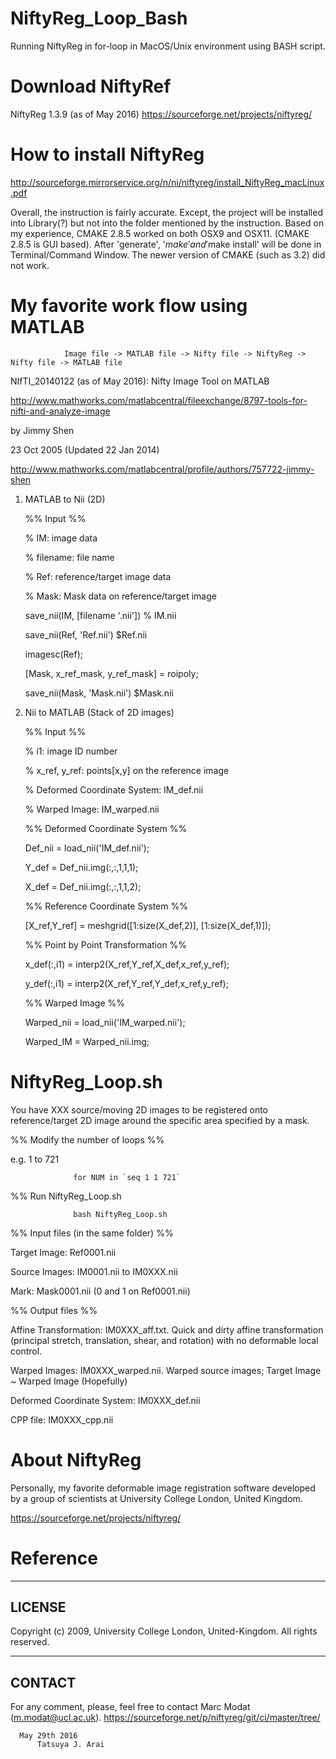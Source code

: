 # NiftyReg_Loop_Bash
Running NiftyReg in for-loop in MacOS/Unix environment using BASH script.

# Download NiftyRef
NiftyReg 1.3.9 (as of May 2016)
https://sourceforge.net/projects/niftyreg/

# How to install NiftyReg
http://sourceforge.mirrorservice.org/n/ni/niftyreg/install_NiftyReg_macLinux.pdf

Overall, the instruction is fairly accurate. Except, the project will be installed into Library(?) but not into the folder mentioned by the instruction. 
Based on my experience, CMAKE 2.8.5 worked on both OSX9 and OSX11. (CMAKE 2.8.5 is GUI based). After 'generate', '$make' and '$make install' will be done in Terminal/Command Window. 
The newer version of CMAKE (such as 3.2) did not work. 

# My favorite work flow using MATLAB
                Image file -> MATLAB file -> Nifty file -> NiftyReg -> Nifty file -> MATLAB file

NIfTI_20140122 (as of May 2016): Nifty Image Tool on MATLAB

http://www.mathworks.com/matlabcentral/fileexchange/8797-tools-for-nifti-and-analyze-image

by Jimmy Shen

23 Oct 2005 (Updated 22 Jan 2014)

http://www.mathworks.com/matlabcentral/profile/authors/757722-jimmy-shen

1. MATLAB to Nii (2D)

    %% Input %%
    
    % IM: image data
    
    % filename: file name
    
    % Ref: reference/target image data
    
    % Mask: Mask data on reference/target image

    save_nii(IM, [filename '.nii']) % IM.nii
    
    save_nii(Ref, 'Ref.nii') $Ref.nii
    
    imagesc(Ref);
    
    [Mask, x_ref_mask, y_ref_mask] = roipoly;
    
    save_nii(Mask, 'Mask.nii') $Mask.nii
    
2. Nii to MATLAB (Stack of 2D images)

    %% Input %%

    % i1: image ID number
    
    % x_ref, y_ref: points[x,y] on the reference image
    
    % Deformed Coordinate System: IM_def.nii
    
    % Warped Image: IM_warped.nii

    %% Deformed Coordinate System %%
    
    Def_nii = load_nii('IM_def.nii');
    
    Y_def = Def_nii.img(:,:,1,1,1);
    
    X_def = Def_nii.img(:,:,1,1,2);
    
    %% Reference Coordinate System %%
    
    [X_ref,Y_ref] = meshgrid([1:size(X_def,2)], [1:size(X_def,1)]);
    
    %% Point by Point Transformation %%
    
    x_def(:,i1) = interp2(X_ref,Y_ref,X_def,x_ref,y_ref);
    
    y_def(:,i1) = interp2(X_ref,Y_ref,Y_def,x_ref,y_ref);
    
    %% Warped Image %%
    
    Warped_nii = load_nii('IM_warped.nii');
    
    Warped_IM = Warped_nii.img;

# NiftyReg_Loop.sh

You have XXX source/moving 2D images to be registered onto reference/target 2D image around the specific area specified by a mask.   

  %% Modify the number of loops %%
  
  e.g. 1 to 721
  
                  for NUM in `seq 1 1 721`

  %% Run NiftyReg_Loop.sh
  
                  bash NiftyReg_Loop.sh

  %% Input files (in the same folder) %%
  
  Target Image: Ref0001.nii
  
  Source Images: IM0001.nii to IM0XXX.nii
  
  Mark: Mask0001.nii (0 and 1 on Ref0001.nii)
  
  %% Output files %%
  
  Affine Transformation: IM0XXX_aff.txt.
    Quick and dirty affine transformation (principal stretch, translation, shear, and rotation) with no deformable local control.
    
  Warped Images: IM0XXX_warped.nii.
    Warped source images; Target Image ~ Warped Image (Hopefully)
    
  Deformed Coordinate System: IM0XXX_def.nii
  
  CPP file: IM0XXX_cpp.nii
  
# About NiftyReg
Personally, my favorite deformable image registration software developed by a group of scientists at University College London, United Kingdom. 

https://sourceforge.net/projects/niftyreg/

# Reference
---------
LICENSE
---------
Copyright (c) 2009, University College London, United-Kingdom. All rights reserved.

---------
CONTACT
---------
For any comment, please, feel free to contact Marc Modat (m.modat@ucl.ac.uk).
https://sourceforge.net/p/niftyreg/git/ci/master/tree/

      May 29th 2016
          Tatsuya J. Arai 
    





